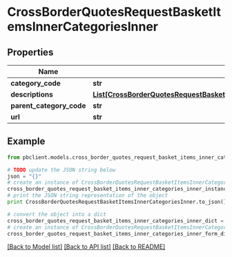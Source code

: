 # CrossBorderQuotesRequestBasketItemsInnerCategoriesInner


## Properties
Name | Type | Description | Notes
------------ | ------------- | ------------- | -------------
**category_code** | **str** |  | [optional] 
**descriptions** | [**List[CrossBorderQuotesRequestBasketItemsInnerCategoriesInnerDescriptionsInner]**](CrossBorderQuotesRequestBasketItemsInnerCategoriesInnerDescriptionsInner.md) |  | [optional] 
**parent_category_code** | **str** |  | [optional] 
**url** | **str** |  | [optional] 

## Example

```python
from pbclient.models.cross_border_quotes_request_basket_items_inner_categories_inner import CrossBorderQuotesRequestBasketItemsInnerCategoriesInner

# TODO update the JSON string below
json = "{}"
# create an instance of CrossBorderQuotesRequestBasketItemsInnerCategoriesInner from a JSON string
cross_border_quotes_request_basket_items_inner_categories_inner_instance = CrossBorderQuotesRequestBasketItemsInnerCategoriesInner.from_json(json)
# print the JSON string representation of the object
print CrossBorderQuotesRequestBasketItemsInnerCategoriesInner.to_json()

# convert the object into a dict
cross_border_quotes_request_basket_items_inner_categories_inner_dict = cross_border_quotes_request_basket_items_inner_categories_inner_instance.to_dict()
# create an instance of CrossBorderQuotesRequestBasketItemsInnerCategoriesInner from a dict
cross_border_quotes_request_basket_items_inner_categories_inner_form_dict = cross_border_quotes_request_basket_items_inner_categories_inner.from_dict(cross_border_quotes_request_basket_items_inner_categories_inner_dict)
```
[[Back to Model list]](../README.md#documentation-for-models) [[Back to API list]](../README.md#documentation-for-api-endpoints) [[Back to README]](../README.md)


